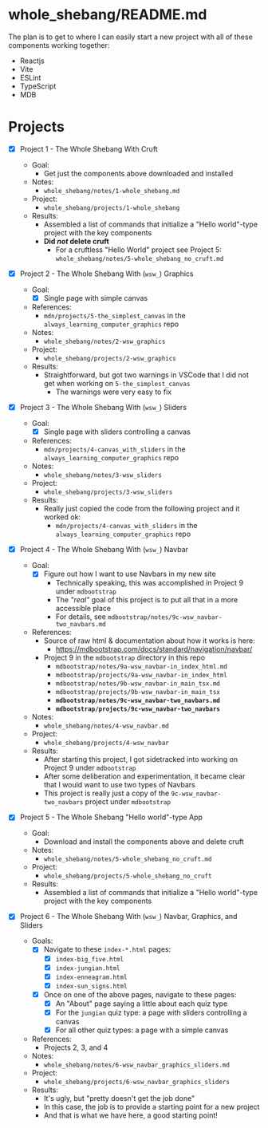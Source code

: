 
# whole_shebang/README.md

The plan is to get to where I can easily start a new project with all of these components working together:

- Reactjs
- Vite
- ESLint
- TypeScript
- MDB

# Projects

- [x] Project 1 - The Whole Shebang With Cruft
  - Goal:
    - Get just the components above downloaded and installed
  - Notes:
    - `whole_shebang/notes/1-whole_shebang.md`
  - Project:
    - `whole_shebang/projects/1-whole_shebang`
  - Results:
    - Assembled a list of commands that initialize a "Hello world"-type project with the key components
    - **Did *not* delete cruft**
      - For a cruftless "Hello World" project see Project 5: `whole_shebang/notes/5-whole_shebang_no_cruft.md`

- [x] Project 2 - The Whole Shebang With (`wsw_`) Graphics
  - Goal:
    - [x] Single page with simple canvas
  - References:
    - `mdn/projects/5-the_simplest_canvas` in the `always_learning_computer_graphics` repo
  - Notes:
    - `whole_shebang/notes/2-wsw_graphics`
  - Project:
    - `whole_shebang/projects/2-wsw_graphics`
  - Results:
    - Straightforward, but got two warnings in VSCode that I did not get when working on `5-the_simplest_canvas`
      - The warnings were very easy to fix

- [x] Project 3 - The Whole Shebang With (`wsw_`) Sliders
  - Goal:
    - [x] Single page with sliders controlling a canvas
  - References:
    - `mdn/projects/4-canvas_with_sliders` in the `always_learning_computer_graphics` repo
  - Notes:
    - `whole_shebang/notes/3-wsw_sliders`
  - Project:
    - `whole_shebang/projects/3-wsw_sliders`
  - Results:
    - Really just copied the code from the following project and it worked ok:
      - `mdn/projects/4-canvas_with_sliders` in the `always_learning_computer_graphics` repo

- [x] Project 4 - The Whole Shebang With (`wsw_`) Navbar
  - Goal:
    - [x] Figure out how I want to use Navbars in my new site
      - Technically speaking, this was accomplished in Project 9 under `mdbootstrap`
      - The *"real"* goal of this project is to put all that in a more accessible place
      - For details, see `mdbootstrap/notes/9c-wsw_navbar-two_navbars.md`
  - References:
    - Source of raw html & documentation about how it works is here:
      - https://mdbootstrap.com/docs/standard/navigation/navbar/
    - Project 9 in the `mdbootstrap` directory in this repo
      - `mdbootstrap/notes/9a-wsw_navbar-in_index_html.md`
      - `mdbootstrap/projects/9a-wsw_navbar-in_index_html`
      - `mdbootstrap/notes/9b-wsw_navbar-in_main_tsx.md`
      - `mdbootstrap/projects/9b-wsw_navbar-in_main_tsx`
      - **`mdbootstrap/notes/9c-wsw_navbar-two_navbars.md`**
      - **`mdbootstrap/projects/9c-wsw_navbar-two_navbars`**
  - Notes:
    - `whole_shebang/notes/4-wsw_navbar.md`
  - Project:
    - `whole_shebang/projects/4-wsw_navbar`
  - Results:
    - After starting this project, I got sidetracked into working on Project 9 under `mdbootstrap`
    - After some deliberation and experimentation, it became clear that I would want to use two types of Navbars
    - This project is really just a copy of the `9c-wsw_navbar-two_navbars` project under `mdbootstrap`

- [x] Project 5 - The Whole Shebang "Hello world"-type App
  - Goal:
    - Download and install the components above and delete cruft
  - Notes:
    - `whole_shebang/notes/5-whole_shebang_no_cruft.md`
  - Project:
    - `whole_shebang/projects/5-whole_shebang_no_cruft`
  - Results:
    - Assembled a list of commands that initialize a "Hello world"-type project with the key components

- [x] Project 6 - The Whole Shebang With (`wsw_`) Navbar, Graphics, and Sliders
  - Goals:
    - [x] Navigate to these `index-*.html` pages:
      - [x] `index-big_five.html`
      - [x] `index-jungian.html`
      - [x] `index-enneagram.html`
      - [x] `index-sun_signs.html`
    - [x] Once on one of the above pages, navigate to these pages:
      - [x] An "About" page saying a little about each quiz type
      - [x] For the `jungian` quiz type: a page with sliders controlling a canvas
      - [x] For all other quiz types: a page with a simple canvas
  - References:
    - Projects 2, 3, and 4
  - Notes:
    - `whole_shebang/notes/6-wsw_navbar_graphics_sliders.md`
  - Project:
    - `whole_shebang/projects/6-wsw_navbar_graphics_sliders`
  - Results:
    - It's ugly, but "pretty doesn't get the job done"
    - In this case, the job is to provide a starting point for a new project
    - And that is what we have here, a good starting point!

